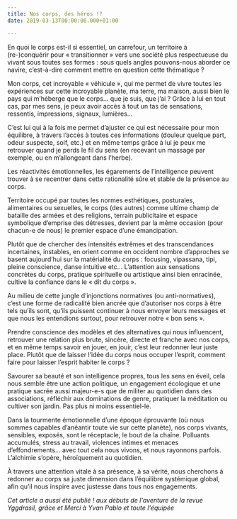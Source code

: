 ```yaml
---
title: Nos corps, des héros !?
date: 2019-03-13T00:00:00.000+01:00

---
```

En quoi le corps est-il si essentiel, un carrefour, un territoire à (re-)conquérir pour « transitionner » vers une société plus respectueuse du vivant sous toutes ses formes : sous quels angles pouvons-nous aborder ce navire, c’est-à-dire comment mettre en question cette thématique ?

Mon corps, cet incroyable « véhicule », qui me permet de vivre toutes les expériences sur cette incroyable planète, ma terre, ma maison, aussi bien le pays qui m’héberge que le corps… que je suis, que j’ai ? Grâce à lui en tout cas, par mes sens, je peux avoir accès à tout un tas de sensations, ressentis, impressions, signaux, lumières…

C’est lui qui à la fois me permet d’ajuster ce qui est nécessaire pour mon équilibre, à travers l’accès à toutes ces informations (douleur quelque part, odeur suspecte, soif, etc.) et en même temps grâce à lui je peux me retrouver quand je perds le fil du sens (en recevant un massage par exemple, ou en m’allongeant dans l’herbe).

Les réactivités émotionnelles, les égarements de l’intelligence peuvent trouver à se recentrer dans cette rationalité sûre et stable de la présence au corps.

Territoire occupé par toutes les normes esthétiques, posturales, alimentaires ou sexuelles, le corps (des autres) comme ultime champ de bataille des armées et des religions, terrain publicitaire et espace symbolique d’emprise des détresses, devient par la même occasion (pour chacun-e de nous) le premier espace d’une émancipation.

Plutôt que de chercher des intensités extrêmes et des transcendances incertaines, instables, en orient comme en occident nombre d’approches se basent aujourd’hui sur la matérialité du corps : focusing, vipassana, tipi, pleine conscience, danse intuitive etc… L’attention aux sensations concrètes du corps, pratique spirituelle ou artistique ainsi bien enracinée, cultive la confiance dans le « dit du corps ».

Au milieu de cette jungle d’injonctions normatives (ou anti-normatives), c’est une forme de radicalité bien ancrée que d’autoriser nos corps à être tels qu’ils sont, qu’ils puissent continuer à nous envoyer leurs messages et que nous les entendions surtout, pour retrouver notre « bon sens ».

Prendre conscience des modèles et des alternatives qui nous influencent, retrouver une relation plus brute, sincère, directe et franche avec nos corps, et en même temps savoir en jouer, en jouir, c’est leur redonner leur juste place. Plutôt que de laisser l’idée du corps nous occuper l’esprit, comment faire pour laisser l’esprit habiter le corps ?

Savourer sa beauté et son intelligence propres, tous les sens en éveil, cela nous semble être une action politique, un engagement écologique et une pratique sacrée aussi majeur-e-s que de militer au quotidien dans des associations, réfléchir aux dominations de genre, pratiquer la méditation ou cultiver son jardin. Pas plus ni moins essentiel-le.

Dans la tourmente émotionnelle d’une époque éprouvante (où nous sommes capables d’anéantir toute vie sur cette planète), nos corps vivants, sensibles, exposés, sont le réceptacle, le bout de la chaîne. Polluants accumulés, stress au travail, violences intimes et menaces d’effondrements… avec tout cela nous vivons, et nous rayonnons parfois. L’alchimie s’opère, héroïquement au quotidien.

À travers une attention vitale à sa présence, à sa vérité, nous cherchons à redonner au corps sa juste dimension dans l’équilibre systémique global, afin qu’il nous inspire avec justesse dans tous nos engagements.

_Cet article a aussi été publié ! aux débuts de l'aventure de la revue Yggdrasil, grâce et Merci à Yvan Pablo et toute l'équipée_
